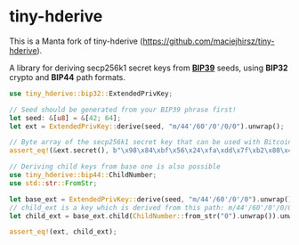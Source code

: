 # tiny-hderive

This is a Manta fork of tiny-hderive (https://github.com/maciejhirsz/tiny-hderive). 

A library for deriving secp256k1 secret keys from [**BIP39**](https://crates.io/crates/bip39) seeds, using **BIP32** crypto and **BIP44** path formats.

```rust
use tiny_hderive::bip32::ExtendedPrivKey;

// Seed should be generated from your BIP39 phrase first!
let seed: &[u8] = &[42; 64];
let ext = ExtendedPrivKey::derive(seed, "m/44'/60'/0'/0/0").unwrap();

// Byte array of the secp256k1 secret key that can be used with Bitcoin or Ethereum.
assert_eq!(&ext.secret(), b"\x98\x84\xbf\x56\x24\xfa\xdd\x7f\xb2\x80\x4c\xfb\x0c\xb6\xf7\x1f\x28\x9e\x21\x1f\xcf\x0d\xe8\x36\xa3\x84\x17\x57\xda\xd9\x70\xd0");

// Deriving child keys from base one is also possible
use tiny_hderive::bip44::ChildNumber;
use std::str::FromStr;

let base_ext = ExtendedPrivKey::derive(seed, "m/44'/60'/0'/0").unwrap();
// child_ext is a key which is derived from this path: m/44'/60'/0'/0/0
let child_ext = base_ext.child(ChildNumber::from_str("0").unwrap()).unwrap();

assert_eq!(ext, child_ext);
```
